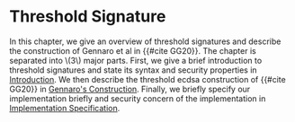 # Threshold Signature

In this chapter, we give an overview of threshold signatures and describe the construction of Gennaro et al in {{#cite GG20}}. The chapter is separated into \\(3\\) major parts. First, we give a brief introduction to threshold signatures and state its syntax and security properties in [Introduction](./threshold-ecdsa-introduction/introduction.md). We then describe the threshold ecdsa construction of {{#cite GG20}} in [Gennaro's Construction](./threshold-ecdsa-construction/introduction.md). Finally, we briefly specify our implementation briefly and security concern of the implementation in [Implementation Specification](./intended-implementation/our-intended-implementation.md).
